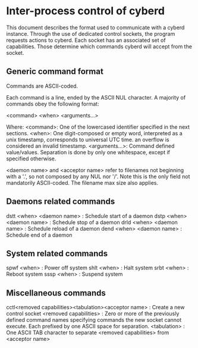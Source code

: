 # Inter-process control of cyberd

This document describes the format used to communicate with a cyberd instance.
Through the use of dedicated control sockets, the program requests actions to cyberd.
Each socket has an associated set of capabilities. Those determine which commands
cyberd will accept from the socket.

## Generic command format

Commands are ASCII-coded.

Each command is a line, ended by the ASCII NUL character.
A majority of commands obey the following format:

\<command\> \<when\> \<arguments...\>

Where:
\<command\>: One of the lowercased identifier specified in the next sections.
\<when\>: One digit-composed or empty word, interpreted as a unix timestamp, corresponds to universal UTC time.
an overflow is considered an invalid timestamp.
\<arguments...\>: Command defined value/values.
Separation is done by only one whitespace, except if specified otherwise.

\<daemon name\> and \<acceptor name\> refer to filenames
not beginning with a '.', so not composed by any NUL nor '/'.
Note this is the only field not mandatorily ASCII-coded.
The filename max size also applies.

## Daemons related commands

dstt \<when\> \<daemon name\> : Schedule start of a daemon
dstp \<when\> \<daemon name\> : Schedule stop of a daemon
drld \<when\> \<daemon name\> : Schedule reload of a daemon
dend \<when\> \<daemon name\> : Schedule end of a daemon

## System related commands

spwf \<when\> : Power off system
shlt \<when\> : Halt system
srbt \<when\> : Reboot system
sssp \<when\> : Suspend system

## Miscellaneous commands

cctl\<removed capabilities\>\<tabulation\>\<acceptor name\> : Create a new control socket
	\<removed capabilities\> : Zero or more of the previously defined command names specifying commands the new socket cannot execute. Each prefixed by one ASCII space for separation.
	\<tabulation\> : One ASCII TAB character to separate \<removed capabilities\> from \<acceptor name\>
